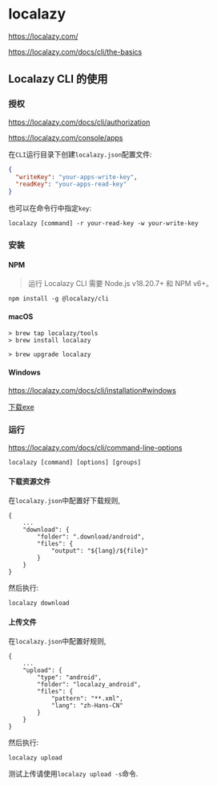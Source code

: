 # localazy

https://localazy.com/

https://localazy.com/docs/cli/the-basics

## Localazy CLI 的使用

### 授权

https://localazy.com/docs/cli/authorization

https://localazy.com/console/apps

在`CLI`运行目录下创建`localazy.json`配置文件:

```json
{
  "writeKey": "your-apps-write-key", 
  "readKey": "your-apps-read-key"  
}
```

也可以在命令行中指定`key`:

```
localazy [command] -r your-read-key -w your-write-key
```

### 安装

#### NPM

> 运行 Localazy CLI 需要 Node.js v18.20.7+ 和 NPM v6+。

```
npm install -g @localazy/cli
```

#### macOS

```
> brew tap localazy/tools
> brew install localazy
```

```
> brew upgrade localazy
```

#### Windows

https://localazy.com/docs/cli/installation#windows

[下载exe](https://dist.localazy.com/windows/windows-v2.0.7.zip)

### 运行

https://localazy.com/docs/cli/command-line-options

```
localazy [command] [options] [groups]
```

#### 下载资源文件

在`localazy.json`中配置好下载规则, 

```
{
    ...
    "download": {
        "folder": ".download/android",
        "files": {
            "output": "${lang}/${file}"
        }
    }
}
```

然后执行:

```
localazy download
```

#### 上传文件

在`localazy.json`中配置好规则, 

```
{
    ...
    "upload": {
        "type": "android",
        "folder": "localazy_android",
        "files": {
            "pattern": "**.xml",
            "lang": "zh-Hans-CN"
        }
    }
}
```

然后执行:

```
localazy upload
```

测试上传请使用`localazy upload -s`命令.

